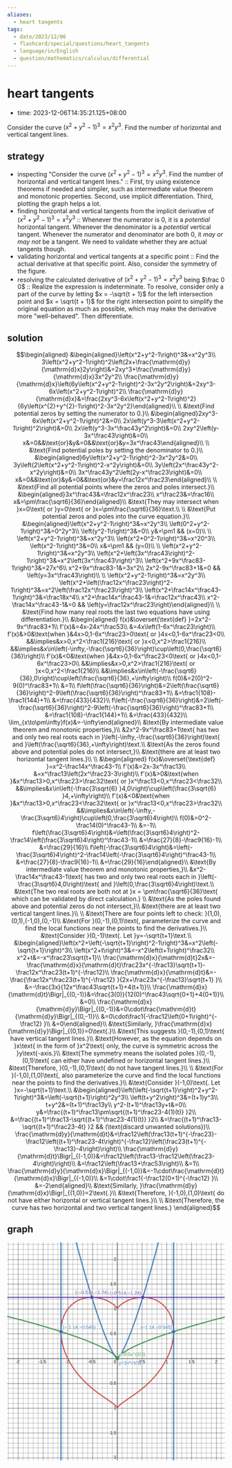 ```yaml
---
aliases:
  - heart tangents
tags:
  - date/2023/12/06
  - flashcard/special/questions/heart_tangents
  - language/in/English
  - question/mathematics/calculus/differential
---
```


# heart tangents

- time: 2023-12-06T14:35:21.125+08:00

Consider the curve $\left(x^2+y^2-1\right)^3=x^2y^3$. Find the number of horizontal and vertical tangent lines.

## strategy

- inspecting "Consider the curve $\left(x^2+y^2-1\right)^3=x^2y^3$. Find the number of horizontal and vertical tangent lines." :: First, try using existence theorems if needed and simpler, such as intermediate value theorem and monotonic properties. Second, use implicit differentiation. Third, plotting the graph helps a lot.
- finding horizontal and vertical tangents from the implicit derivative of $\left(x^2+y^2-1\right)^3=x^2y^3$ :: Whenever the numerator is 0, it is a _potential_ horizontal tangent. Whenever the denominator is a _potential_ vertical tangent. Whenever the numerator and denominator are both 0, it _may or may not_ be a tangent. We need to validate whether they are actual tangents though.
- validating horizontal and vertical tangents at a specific point :: Find the actual derivative at that specific point. Also, consider the symmetry of the figure.
- resolving the calculated derivative of $\left(x^2+y^2-1\right)^3=x^2y^3$ being $\frac 0 0$ :: Realize the expression is indeterminate. To resolve, consider only a part of the curve by letting $x = -\sqrt{t + 1}$ for the left intersection point and $x = \sqrt{t + 1}$ for the right intersection point to simplify the original equation as much as possible, which may make the derivative more "well-behaved". Then differentiate.

## solution

$$\begin{aligned}
&\begin{aligned}\left(x^2+y^2-1\right)^3&=x^2y^3\\
3\left(x^2+y^2-1\right)^2\left(2x+\frac{\mathrm{d}y}{\mathrm{d}x}2y\right)&=2xy^3+\frac{\mathrm{d}y}{\mathrm{d}x}3x^2y^2\\
\frac{\mathrm{d}y}{\mathrm{d}x}\left(6y\left(x^2+y^2-1\right)^2-3x^2y^2\right)&=2xy^3-6x\left(x^2+y^2-1\right)^2\\
\frac{\mathrm{d}y}{\mathrm{d}x}&=\frac{2xy^3-6x\left(x^2+y^2-1\right)^2}{6y\left(x^{2}+y^{2}-1\right)^2-3x^2y^2}\end{aligned}\\
\\
&\text{Find potential zeros by setting the numerator to 0.}\\
&\begin{aligned}2xy^3-6x\left(x^2+y^2-1\right)^2&=0\\
2x\left(y^3-3\left(x^2+y^2-1\right)^2\right)&=0\\
2x\left(y^3-3x^\frac43y^2\right)&=0\\
2xy^2\left(y-3x^\frac43\right)&=0\\
x&=0&&\text{or}&y&=0&&\text{or}&y=3x^\frac43\end{aligned}\\
\\
&\text{Find potential poles by setting the denominator to 0.}\\
&\begin{aligned}6y\left(x^2+y^2-1\right)^2-3x^2y^2&=0\\
3y\left(2\left(x^2+y^2-1\right)^2-x^2y\right)&=0\\
3y\left(2x^\frac43y^2-x^2y\right)&=0\\
3x^\frac43y^2\left(2y-x^\frac23\right)&=0\\
x&=0&&\text{or}&y&=0&&\text{or}&y=\frac12x^\frac23\end{aligned}\\
\\
&\text{Find all potential points where the zeros and poles intersect.}\\
&\begin{aligned}3x^\frac43&=\frac12x^\frac23\\
x^\frac23&=\frac16\\
x&=\pm\frac{\sqrt6}{36}\end{aligned}\\
&\text{They may intersect when }x=0\text{ or }y=0\text{ or }x=\pm\frac{\sqrt6}{36}\text.\\
\\
&\text{Put potential zeros and poles into the curve equation.}\\
&\begin{aligned}\left(x^2+y^2-1\right)^3&=x^2y^3\\
\left(0^2+y^2-1\right)^3&=0^2y^3\\
\left(y^2-1\right)^3&=0\\
y&=\pm1 && (x=0)\\
\\
\left(x^2+y^2-1\right)^3&=x^2y^3\\
\left(x^2+0^2-1\right)^3&=x^20^3\\
\left(x^2-1\right)^3&=0\\
x&=\pm1 && (y=0)\\
\\
\left(x^2+y^2-1\right)^3&=x^2y^3\\
\left(x^2+\left(3x^\frac43\right)^2-1\right)^3&=x^2\left(3x^\frac43\right)^3\\
\left(x^2+9x^\frac83-1\right)^3&=27x^6\\
x^2+9x^\frac83-1&=3x^2\\
2x^2-9x^\frac83+1&=0 && \left(y=3x^\frac43\right)\\
\\
\left(x^2+y^2-1\right)^3&=x^2y^3\\
\left(x^2+\left(\frac12x^\frac23\right)^2-1\right)^3&=x^2\left(\frac12x^\frac23\right)^3\\
\left(x^2+\frac14x^\frac43-1\right)^3&=\frac18x^4\\
x^2+\frac14x^\frac43-1&=\frac12x^\frac43\\
x^2-\frac14x^\frac43-1&=0 && \left(y=\frac12x^\frac23\right)\end{aligned}\\
\\
&\text{Find how many real roots the last two equations have using differentiation.}\\
&\begin{aligned}
f(x)&\overset{\text{def} }=2x^2-9x^\frac83+1\\
f'(x)&=4x-24x^\frac53\\
&=4x\left(1-6x^\frac23\right)\\
f'(x)&>0&\text{when }&4x>0,1-6x^\frac23>0\text{ or }4x<0,1-6x^\frac23<0\\
&&\implies&x>0,x^2<\frac1{216}\text{ or }x<0,x^2>\frac1{216}\\
&&\implies&x\in\left(-\infty,-\frac{\sqrt6}{36}\right)\cup\left(0,\frac{\sqrt6}{36}\right)\\
f'(x)&<0&\text{when }&4x>0,1-6x^\frac23<0\text{ or }4x<0,1-6x^\frac23>0\\
&&\implies&x>0,x^2>\frac1{216}\text{ or }x<0,x^2<\frac1{216}\\
&&\implies&x\in\left(-\frac{\sqrt6}{36},0\right)\cup\left(\frac{\sqrt6}{36},+\infty\right)\\
f(0)&=2(0)^2-9(0)^\frac83+1\\
&=1\\
f\left(\frac{\sqrt6}{36}\right)&=2\left(\frac{\sqrt6}{36}\right)^2-9\left(\frac{\sqrt6}{36}\right)^\frac83+1\\
&=\frac1{108}-\frac1{144}+1\\
&=\frac{433}{432}\\
f\left(-\frac{\sqrt6}{36}\right)&=2\left(-\frac{\sqrt6}{36}\right)^2-9\left(-\frac{\sqrt6}{36}\right)^\frac83+1\\
&=\frac1{108}-\frac1{144}+1\\
&=\frac{433}{432}\\
\lim_{x\to\pm\infty}f(x)&=-\infty\end{aligned}\\
&\text{By intermediate value theorem and monotonic properties,}\\
&2x^2-9x^\frac83+1\text{ has two and only two real roots each in }\left(-\infty,-\frac{\sqrt6}{36}\right)\text{ and }\left(\frac{\sqrt6}{36},+\infty\right)\text.\\
&\text{As the zeros found above and potential poles do not intersect,}\\
&\text{there are at least two horizontal tangent lines.}\\
\\
&\begin{aligned}
f(x)&\overset{\text{def} }=x^2-\frac14x^\frac43-1\\
f'(x)&=2x-3x^\frac13\\
&=x^\frac13\left(2x^\frac23-3\right)\\
f'(x)&>0&\text{when }&x^\frac13>0,x^\frac23>\frac32\text{ or }x^\frac13<0,x^\frac23<\frac32\\
&&\implies&x\in\left(-\frac{3\sqrt{6} }4,0\right)\cup\left(\frac{3\sqrt{6} }4,+\infty\right)\\
f'(x)&<0&\text{when }&x^\frac13>0,x^\frac23<\frac32\text{ or }x^\frac13<0,x^\frac23>\frac32\\
&&\implies&x\in\left(-\infty,-\frac{3\sqrt6}4\right)\cup\left(0,\frac{3\sqrt6}4\right)\\
f(0)&=0^2-\frac14(0)^\frac43-1\\
&=-1\\
f\left(\frac{3\sqrt6}4\right)&=\left(\frac{3\sqrt6}4\right)^2-\frac14\left(\frac{3\sqrt6}4\right)^\frac43-1\\
&=\frac{27}{8}-\frac9{16}-1\\
&=\frac{29}{16}\\
f\left(-\frac{3\sqrt6}4\right)&=\left(-\frac{3\sqrt6}4\right)^2-\frac14\left(-\frac{3\sqrt6}4\right)^\frac43-1\\
&=\frac{27}{8}-\frac9{16}-1\\
&=\frac{29}{16}\end{aligned}\\
&\text{By intermediate value theorem and monotonic properties,}\\
&x^2-\frac14x^\frac43-1\text{ has two and only two real roots each in }\left(-\frac{3\sqrt6}4,0\right)\text{ and }\left(0,\frac{3\sqrt6}4\right)\text.\\
&\text{The two real roots are both not at }x = \pm\frac{\sqrt6}{36}\text{ which can be validated by direct calculation.} \\
&\text{As the poles found above and potential zeros do not intersect,}\\
&\text{there are at least two vertical tangent lines.}\\
\\
&\text{There are four points left to check: }(1,0),(0,1),(-1,0),(0,-1)\\
&\text{For }(0,-1),(0,1)\text{, parameterize the curve and find the local functions near the points to find the derivatives.}\\
&\text{Consider }(0,-1)\text{. Let }y=-\sqrt{t+1}\text.\\
&\begin{aligned}\left(x^2+\left(-\sqrt{t+1}\right)^2-1\right)^3&=x^2\left(-\sqrt{t+1}\right)^3\\
\left(x^2+t\right)^3&=-x^2\left(t+1\right)^\frac32\\
x^2+t&=-x^\frac23\sqrt{t+1}\\
\frac{\mathrm{d}x}{\mathrm{d}t}2x&=-\frac{\mathrm{d}x}{\mathrm{d}t}\frac23x^{-\frac13}\sqrt{t+1}-\frac12x^\frac23(t+1)^{-\frac12}\\
\frac{\mathrm{d}x}{\mathrm{d}t}&=-\frac{\frac12x^\frac23(t+1)^{-\frac12} }{2x+\frac23x^{-\frac13}\sqrt{t+1} }\\
&=-\frac{3x}{12x^\frac43\sqrt{t+1}+4(t+1)}\\
\frac{\mathrm{d}x}{\mathrm{d}t}\Bigr|_{(0,-1)}&=\frac{3(0)}{12(0)^\frac43\sqrt{0+1}+4(0+1)}\\
&=0\\
\frac{\mathrm{d}x}{\mathrm{d}y}\Bigr|_{(0,-1)}&=0\cdot\frac{\mathrm{d}t}{\mathrm{d}y}\Bigr|_{(0,-1)}\\
&=0\cdot\frac1{-\frac12\left(0+1\right)^{-\frac12} }\\
&=0\end{aligned}\\
&\text{Similarly, }\frac{\mathrm{d}x}{\mathrm{d}y}\Bigr|_{(0,1)}=0\text{.}\\
&\text{This suggests }(0,-1),(0,1)\text{ have vertical tangent lines.}\\
&\text{However, as the equation depends on }x\text{ in the form of }x^2\text{ only, the curve is symmetric across the }y\text{-axis.}\\
&\text{The symmetry means the isolated poles }(0,-1),(0,1)\text{ can either have undefined or horizontal tangent lines.}\\
&\text{Therefore, }(0,-1),(0,1)\text{ do not have tangent lines.}\\
\\
&\text{For }(-1,0),(1,0)\text{, also parameterize the curve and find the local functions near the points to find the derivatives.}\\
&\text{Consider }(-1,0)\text{. Let }x=-\sqrt{t+1}\text.\\
&\begin{aligned}\left(\left(-\sqrt{t+1}\right)^2+y^2-1\right)^3&=\left(-\sqrt{t+1}\right)^2y^3\\
\left(t+y^2\right)^3&=(t+1)y^3\\
t+y^2&=(t+1)^\frac13y\\
y^2-(t+1)^\frac13y+t&=0\\
y&=\frac{(t+1)^\frac13\pm\sqrt{(t+1)^\frac23-4(1)(t)} }2\\
&=\frac{(t+1)^\frac13-\sqrt{(t+1)^\frac23-4(1)(t)} }2\\
&=\frac{(t+1)^\frac13-\sqrt{(t+1)^\frac23-4t} }2 && (\text{discard unwanted solutions})\\
\frac{\mathrm{d}y}{\mathrm{d}t}&=\frac12\left(\frac13(t+1)^{-\frac23}-\frac12\left((t+1)^\frac23-4t\right)^{-\frac12}\left(\frac23(t+1)^{-\frac13}-4\right)\right)\\
\frac{\mathrm{d}y}{\mathrm{d}t}\Bigr|_{(-1,0)}&=\frac12\left(\frac13-\frac12\left(\frac23-4\right)\right)\\
&=\frac12\left(\frac13+\frac53\right)\\
&=1\\
\frac{\mathrm{d}y}{\mathrm{d}x}\Bigr|_{(-1,0)}&=-1\cdot\frac{\mathrm{d}t}{\mathrm{d}x}\Bigr|_{(-1,0)}\\
&=1\cdot\frac1{-\frac12(0+1)^{-\frac12} }\\
&=-2\end{aligned}\\
&\text{Similarly, }\frac{\mathrm{d}y}{\mathrm{d}x}\Bigr|_{(1,0)}=2\text{.}\\
&\text{Therefore, }(-1,0),(1,0)\text{ do not have either horizontal or vertical tangent lines.}\\
\\
&\text{Therefore, the curve has two horizontal and two vertical tangent lines.}
\end{aligned}$$

## graph

![graph (https://desmos.com/calculator/4qcpesdjjf)](attachments/2023-12-06T143521.125+0800.svg)
